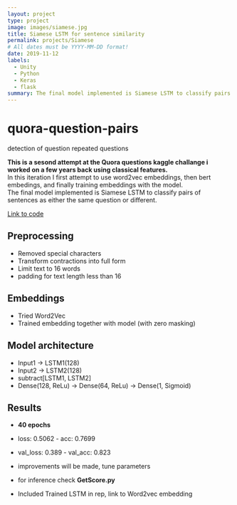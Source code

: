 ```yaml
---
layout: project
type: project
image: images/siamese.jpg
title: Siamese LSTM for sentence similarity
permalink: projects/Siamese
# All dates must be YYYY-MM-DD format!
date: 2019-11-12
labels:
  - Unity
  - Python
  - Keras
  - flask
summary: The final model implemented is Siamese LSTM to classify pairs of sentences as either the same question or different. the model is then used in a Unity VR app to help students improve on their presentation skills. This was for the ICS685 project.
---
```

# quora-question-pairs
detection of question repeated questions

__This is a sesond attempt at the Quora questions kaggle challange i worked on a few years back using classical features.__<br>
In this iteration I first attempt to use word2vec embeddings, then bert embedings, and finally training embeddings with the model.<br>
The final model implemented is Siamese LSTM to classify pairs of sentences as either the same question or different.<br>

[Link to code](https://github.com/DeepsMoseli/Siamese-LSTM-on-sentence-similarity)<br>

## Preprocessing
* Removed special characters
* Transform contractions into full form
* Limit text to 16 words
* padding for text length less than 16

## Embeddings
* Tried Word2Vec
* Trained embedding together with model (with zero masking) 

## Model architecture
* Input1 -> LSTM1(128)
* Input2 -> LSTM2(128)
* subtract[LSTM1, LSTM2]
* Dense(128, ReLu) -> Dense(64, ReLu) -> Dense(1, Sigmoid)

## Results
* __40 epochs__
* loss: 0.5062 - acc: 0.7699
* val_loss: 0.389 - val_acc: 0.823
* improvements will be made, tune parameters

* for inference check __GetScore.py__
* Included Trained LSTM in rep, link to Word2vec embedding


